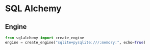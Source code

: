# SQL Alchemy
## Engine

~~~python
from sqlalchemy import create_engine
engine = create_engine("sqlite+pysqlite:///:memory:", echo=True)
~~~
